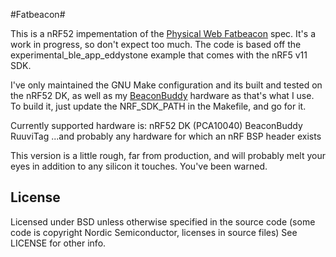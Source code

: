 #Fatbeacon#

This is a nRF52 impementation of the [Physical Web Fatbeacon](https://github.com/google/physical-web/issues/784) spec.  It's a work in progress, so don't expect too much.
The code is based off the experimental_ble_app_eddystone example that comes with the nRF5 v11 SDK.

I've only maintained the GNU Make configuration and its built and tested on the nRF52 DK, as well as my [BeaconBuddy](https://github.com/angst7/BeaconBuddy) hardware as that's what I use.
To build it, just update the NRF_SDK_PATH in the Makefile, and go for it.    

Currently supported hardware is:
nRF52 DK (PCA10040)
BeaconBuddy
RuuviTag
...and probably any hardware for which an nRF BSP header exists
 
This version is a little rough, far from production, and will probably melt your eyes in addition to any silicon it touches.  You've been warned.

## License ##
Licensed under BSD unless otherwise specified in the source code (some code is copyright Nordic Semiconductor, licenses in source files)
See LICENSE for other info.